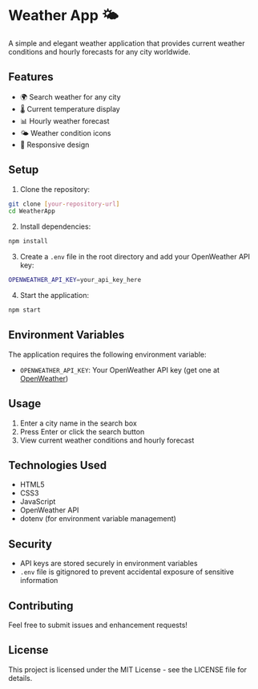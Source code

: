 # Weather App 🌤️

A simple and elegant weather application that provides current weather conditions and hourly forecasts for any city worldwide.

## Features

- 🌍 Search weather for any city
- 🌡️ Current temperature display
- 📊 Hourly weather forecast
- 🌤️ Weather condition icons
- 📱 Responsive design

## Setup

1. Clone the repository:
```bash
git clone [your-repository-url]
cd WeatherApp
```

2. Install dependencies:
```bash
npm install
```

3. Create a `.env` file in the root directory and add your OpenWeather API key:
```bash
OPENWEATHER_API_KEY=your_api_key_here
```

4. Start the application:
```bash
npm start
```

## Environment Variables

The application requires the following environment variable:
- `OPENWEATHER_API_KEY`: Your OpenWeather API key (get one at [OpenWeather](https://openweathermap.org/api))

## Usage

1. Enter a city name in the search box
2. Press Enter or click the search button
3. View current weather conditions and hourly forecast

## Technologies Used

- HTML5
- CSS3
- JavaScript
- OpenWeather API
- dotenv (for environment variable management)

## Security

- API keys are stored securely in environment variables
- `.env` file is gitignored to prevent accidental exposure of sensitive information

## Contributing

Feel free to submit issues and enhancement requests!

## License

This project is licensed under the MIT License - see the LICENSE file for details. 